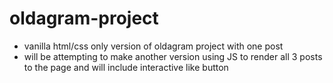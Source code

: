 # oldagram-project
- vanilla html/css only version of oldagram project with one post
- will be attempting to make another version using JS to render all 3 posts to the page and will include interactive like button
